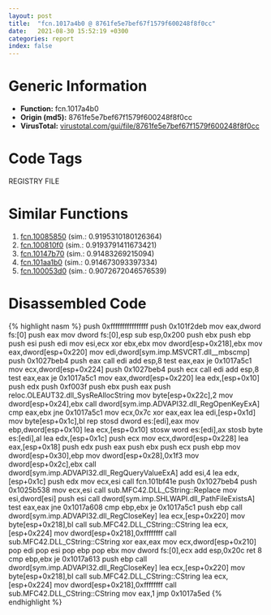```yaml
---
layout: post
title:  "fcn.1017a4b0 @ 8761fe5e7bef67f1579f600248f8f0cc"
date:   2021-08-30 15:52:19 +0300
categories: report
index: false
---
```


# Generic Information
- **Function:** fcn.1017a4b0
- **Origin (md5):** 8761fe5e7bef67f1579f600248f8f0cc
- **VirusTotal:** [virustotal.com/gui/file/8761fe5e7bef67f1579f600248f8f0cc][virustotal_ref]

# Code Tags
<span class="tag" id="REGISTRY">REGISTRY</span>
<span class="tag" id="FILE">FILE</span>


# Similar Functions

1. [fcn.10085850][similar_1_ref] (sim.: 0.9195310180126364)
2. [fcn.100810f0][similar_2_ref] (sim.: 0.9193791411673421)
3. [fcn.10147b70][similar_3_ref] (sim.: 0.91483269215094)
4. [fcn.101aa1b0][similar_4_ref] (sim.: 0.914673093397334)
5. [fcn.100053d0][similar_5_ref] (sim.: 0.9072672046576539)


# Disassembled Code

{% highlight nasm %}
push 0xffffffffffffffff
push 0x101f2deb
mov eax,dword fs:[0]
push eax
mov dword fs:[0],esp
sub esp,0x200
push ebx
push ebp
push esi
push edi
mov esi,ecx
xor ebx,ebx
mov dword[esp+0x218],ebx
mov eax,dword[esp+0x220]
mov edi,dword[sym.imp.MSVCRT.dll__mbscmp]
push 0x1027beb4
push eax
call edi
add esp,8
test eax,eax
je 0x1017a5c1
mov ecx,dword[esp+0x224]
push 0x1027beb4
push ecx
call edi
add esp,8
test eax,eax
je 0x1017a5c1
mov eax,dword[esp+0x220]
lea edx,[esp+0x10]
push edx
push 0xf003f
push ebx
push eax
push reloc.OLEAUT32.dll_SysReAllocString
mov byte[esp+0x22c],2
mov dword[esp+0x24],ebx
call dword[sym.imp.ADVAPI32.dll_RegOpenKeyExA]
cmp eax,ebx
jne 0x1017a5c1
mov ecx,0x7c
xor eax,eax
lea edi,[esp+0x1d]
mov byte[esp+0x1c],bl
rep stosd dword es:[edi],eax
mov ebp,dword[esp+0x10]
lea ecx,[esp+0x10]
stosw word es:[edi],ax
stosb byte es:[edi],al
lea edx,[esp+0x1c]
push ecx
mov ecx,dword[esp+0x228]
lea eax,[esp+0x18]
push edx
push eax
push ebx
push ecx
push ebp
mov dword[esp+0x30],ebp
mov dword[esp+0x28],0x1f3
mov dword[esp+0x2c],ebx
call dword[sym.imp.ADVAPI32.dll_RegQueryValueExA]
add esi,4
lea edx,[esp+0x1c]
push edx
mov ecx,esi
call fcn.101bf41e
push 0x1027beb4
push 0x1025b538
mov ecx,esi
call sub.MFC42.DLL_CString::Replace
mov esi,dword[esi]
push esi
call dword[sym.imp.SHLWAPI.dll_PathFileExistsA]
test eax,eax
jne 0x1017a608
cmp ebp,ebx
je 0x1017a5c1
push ebp
call dword[sym.imp.ADVAPI32.dll_RegCloseKey]
lea ecx,[esp+0x220]
mov byte[esp+0x218],bl
call sub.MFC42.DLL_CString::CString
lea ecx,[esp+0x224]
mov dword[esp+0x218],0xffffffff
call sub.MFC42.DLL_CString::CString
xor eax,eax
mov ecx,dword[esp+0x210]
pop edi
pop esi
pop ebp
pop ebx
mov dword fs:[0],ecx
add esp,0x20c
ret 8
cmp ebp,ebx
je 0x1017a613
push ebp
call dword[sym.imp.ADVAPI32.dll_RegCloseKey]
lea ecx,[esp+0x220]
mov byte[esp+0x218],bl
call sub.MFC42.DLL_CString::CString
lea ecx,[esp+0x224]
mov dword[esp+0x218],0xffffffff
call sub.MFC42.DLL_CString::CString
mov eax,1
jmp 0x1017a5ed
{% endhighlight %}


[similar_1_ref]: /report/fcn.10085850@8761fe5e7bef67f1579f600248f8f0cc
[similar_2_ref]: /report/fcn.100810f0@8761fe5e7bef67f1579f600248f8f0cc
[similar_3_ref]: /report/fcn.10147b70@8761fe5e7bef67f1579f600248f8f0cc
[similar_4_ref]: /report/fcn.101aa1b0@8761fe5e7bef67f1579f600248f8f0cc
[similar_5_ref]: /report/fcn.100053d0@8761fe5e7bef67f1579f600248f8f0cc
[virustotal_ref]: https://www.virustotal.com/gui/file/8761fe5e7bef67f1579f600248f8f0cc